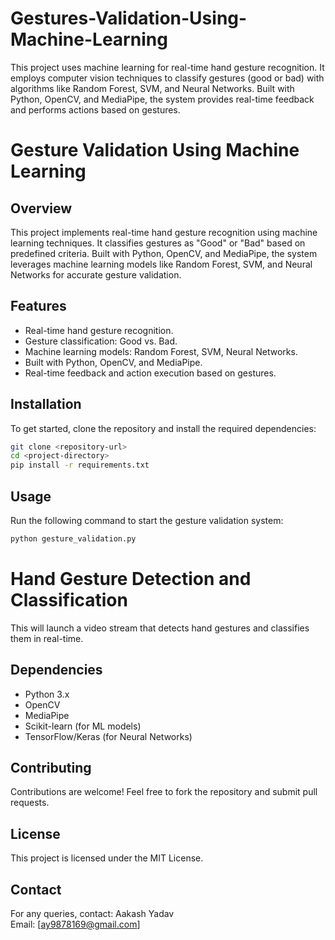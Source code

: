 # Gestures-Validation-Using-Machine-Learning
This project uses machine learning for real-time hand gesture recognition. It employs computer vision techniques to classify gestures (good or bad) with algorithms like Random Forest, SVM, and Neural Networks. Built with Python, OpenCV, and MediaPipe, the system provides real-time feedback and performs actions based on gestures.


# Gesture Validation Using Machine Learning

## Overview
This project implements real-time hand gesture recognition using machine learning techniques. It classifies gestures as "Good" or "Bad" based on predefined criteria. Built with Python, OpenCV, and MediaPipe, the system leverages machine learning models like Random Forest, SVM, and Neural Networks for accurate gesture validation.

## Features
- Real-time hand gesture recognition.
- Gesture classification: Good vs. Bad.
- Machine learning models: Random Forest, SVM, Neural Networks.
- Built with Python, OpenCV, and MediaPipe.
- Real-time feedback and action execution based on gestures.

## Installation
To get started, clone the repository and install the required dependencies:

```bash
git clone <repository-url>
cd <project-directory>
pip install -r requirements.txt
```
## Usage
Run the following command to start the gesture validation system:

```bash
python gesture_validation.py
```
# Hand Gesture Detection and Classification

This will launch a video stream that detects hand gestures and classifies them in real-time.

## Dependencies
- Python 3.x
- OpenCV
- MediaPipe
- Scikit-learn (for ML models)
- TensorFlow/Keras (for Neural Networks)

## Contributing
Contributions are welcome! Feel free to fork the repository and submit pull requests.

## License
This project is licensed under the MIT License.

## Contact
For any queries, contact:
Aakash Yadav  
Email: [ay9878169@gmail.com]

